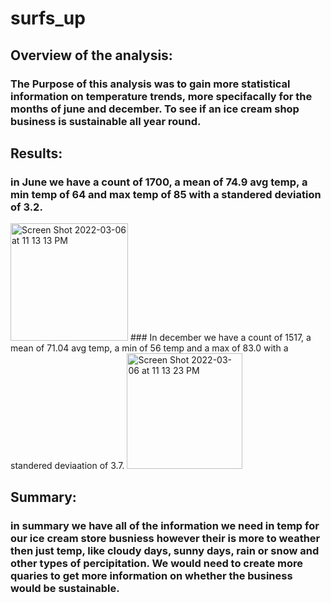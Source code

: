 # surfs_up

## Overview of the analysis:
### The Purpose of this analysis was to gain more statistical information on temperature trends, more specifacally for the months of june and december. To see if an ice cream shop business is sustainable all year round. 

## Results: 
### in June we have a count of 1700, a mean of 74.9 avg temp, a min temp of 64 and max temp of 85 with a standered deviation of 3.2.
<img width="188" alt="Screen Shot 2022-03-06 at 11 13 13 PM" src="https://user-images.githubusercontent.com/96555487/156974549-5f5ef37b-e8f5-4c5b-9cb7-7e63a692dded.png">
### In december we have a count of 1517, a mean of 71.04 avg temp, a min of 56 temp and a max of 83.0 with a standered deviaation of 3.7.
<img width="185" alt="Screen Shot 2022-03-06 at 11 13 23 PM" src="https://user-images.githubusercontent.com/96555487/156974740-e010fc76-9aa0-4224-bc98-5eb858d93db5.png">

## Summary:
### in summary we have all of the information we need in temp for our ice cream store busniess however their is more to weather then just temp, like cloudy days, sunny days, rain or snow and other types of percipitation. We would need to create more quaries to get more information on whether the business would be sustainable. 
